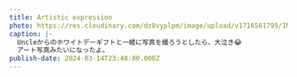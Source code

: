 ```yaml
---
title: Artistic expression
photo: https://res.cloudinary.com/dz8vyplpm/image/upload/v1716561795/IMG_9235_eg8z1b.jpg
caption: |-
  Uncleからのホワイトデーギフトと一緒に写真を撮ろうとしたら、大泣き😂
  アート写真みたいになったよ。
publish-date: 2024-03-14T23:48:00.000Z
---
```

